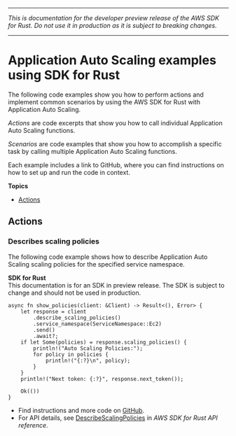 --------

 *This is documentation for the developer preview release of the AWS SDK for Rust\. Do not use it in production as it is subject to breaking changes\.* 

--------

# Application Auto Scaling examples using SDK for Rust<a name="rust_application-autoscaling_code_examples"></a>

The following code examples show you how to perform actions and implement common scenarios by using the AWS SDK for Rust with Application Auto Scaling\.

*Actions* are code excerpts that show you how to call individual Application Auto Scaling functions\.

*Scenarios* are code examples that show you how to accomplish a specific task by calling multiple Application Auto Scaling functions\.

Each example includes a link to GitHub, where you can find instructions on how to set up and run the code in context\.

**Topics**
+ [Actions](#w14aac14b9c15c13)

## Actions<a name="w14aac14b9c15c13"></a>

### Describes scaling policies<a name="application-autoscaling_DescribeScalingPolicies_rust_topic"></a>

The following code example shows how to describe Application Auto Scaling scaling policies for the specified service namespace\.

**SDK for Rust**  
This documentation is for an SDK in preview release\. The SDK is subject to change and should not be used in production\.
  

```
async fn show_policies(client: &Client) -> Result<(), Error> {
    let response = client
        .describe_scaling_policies()
        .service_namespace(ServiceNamespace::Ec2)
        .send()
        .await?;
    if let Some(policies) = response.scaling_policies() {
        println!("Auto Scaling Policies:");
        for policy in policies {
            println!("{:?}\n", policy);
        }
    }
    println!("Next token: {:?}", response.next_token());

    Ok(())
}
```
+  Find instructions and more code on [GitHub](https://github.com/awsdocs/aws-doc-sdk-examples/tree/main/rust_dev_preview/applicationautoscaling#code-examples)\. 
+  For API details, see [DescribeScalingPolicies](https://docs.rs/releases/search?query=aws-sdk) in *AWS SDK for Rust API reference*\. 